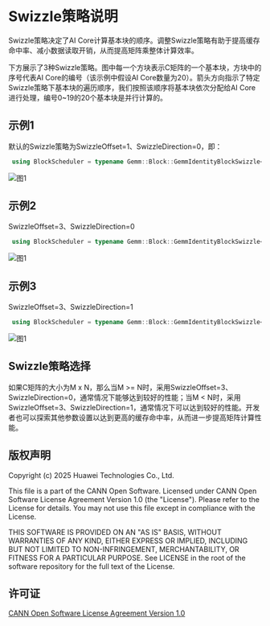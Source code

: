 # Swizzle策略说明

Swizzle策略决定了AI Core计算基本块的顺序。调整Swizzle策略有助于提高缓存命中率、减小数据读取开销，从而提高矩阵乘整体计算效率。

下方展示了3种Swizzle策略。图中每一个方块表示C矩阵的一个基本块，方块中的序号代表AI Core的编号（该示例中假设AI Core数量为20）。箭头方向指示了特定Swizzle策略下基本块的遍历顺序，我们按照该顺序将基本块依次分配给AI Core进行处理，编号0~19的20个基本块是并行计算的。

## 示例1

默认的Swizzle策略为SwizzleOffset=1、SwizzleDirection=0，即：

```c++
 using BlockScheduler = typename Gemm::Block::GemmIdentityBlockSwizzle<>;
```

![图1](./images/swizzle10.png)

## 示例2

SwizzleOffset=3、SwizzleDirection=0

```c++
 using BlockScheduler = typename Gemm::Block::GemmIdentityBlockSwizzle<3, 0>;
```
![图1](./images/swizzle30.png)

## 示例3

SwizzleOffset=3、SwizzleDirection=1

```c++
 using BlockScheduler = typename Gemm::Block::GemmIdentityBlockSwizzle<3, 1>;
```
![图1](./images/swizzle31.png)

## Swizzle策略选择

如果C矩阵的大小为M x N，那么当M >= N时，采用SwizzleOffset=3、SwizzleDirection=0，通常情况下能够达到较好的性能；当M < N时，采用SwizzleOffset=3、SwizzleDirection=1，通常情况下可以达到较好的性能。开发者也可以探索其他参数设置以达到更高的缓存命中率，从而进一步提高矩阵计算性能。

## 版权声明
Copyright (c) 2025 Huawei Technologies Co., Ltd.

This file is a part of the CANN Open Software.
Licensed under CANN Open Software License Agreement Version 1.0 (the "License").
Please refer to the License for details. You may not use this file except in compliance with the License.

THIS SOFTWARE IS PROVIDED ON AN "AS IS" BASIS, WITHOUT WARRANTIES OF ANY KIND,
EITHER EXPRESS OR IMPLIED,
INCLUDING BUT NOT LIMITED TO NON-INFRINGEMENT,
MERCHANTABILITY, OR FITNESS FOR A PARTICULAR   PURPOSE.
See LICENSE in the root of the software repository for the full text of the License.

## 许可证
[CANN Open Software License Agreement Version 1.0](../LICENSE)